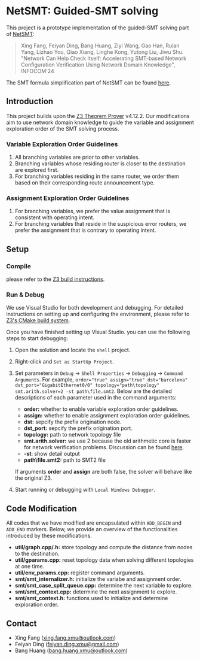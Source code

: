 # NetSMT: Guided-SMT solving
This project is a prototype implementation of the guided-SMT solving part of [NetSMT]():
> Xing Fang, Feiyan Ding, Bang Huang, Ziyi Wang, Gao Han, Rulan Yang, Lizhao You, Qiao Xiang, 
Linghe Kong, Yutong Liu, Jiwu Shu. "Network Can Help Check Itself: Accelerating SMT-based Network 
Configuration Verification Using Network Domain Knowledge", INFOCOM'24

The SMT formula simplification part of NetSMT can be found [here](https://github.com/sngroup-xmu/NetSMT).

## Introduction
This project builds upon the [Z3 Theorem Prover](https://github.com/Z3Prover/z3) v4.12.2. 
Our modifications aim to use network domain knowledge to guide the variable and assignment exploration
order of the SMT solving process.
### Variable Exploration Order Guidelines
1. All branching variables are prior to other variables.
2. Branching variables whose residing router is closer to the destination are explored first.
3. For branching variables residing in the same router, we order them based on their corresponding route announcement type.

### Assignment Exploration Order Guidelines
1. For branching variables, we prefer the value assignment that is consistent with operating intent.
2. For branching variables that reside in the suspicious error routers, we prefer the assignment that is contrary to operating intent.


## Setup
### Compile
 please refer to the [Z3 build instructions](./README-Z3.md).

### Run & Debug
We use Visual Studio for both development and debugging. For detailed instructions
on setting up and configuring the environment, please refer to
[Z3's CMake build system](./README-CMake.md).

Once you have finished setting up Visual Studio.
you can use the following steps to start debugging:  

1. Open the solution and locate the `shell` project.
2. Right-click and `Set as StartUp Project`.
3. Set parameters in `Debug` -> `Shell Properties` -> `Debugging` -> `Command Arguments`. For example,
`order="true" assign="true" dst="barcelona" dst_port="GigabitEthernet0/0" topology="path\topology"
smt.arith.solver=2 -st path\file.smt2`. Below are the detailed descriptions of each parameter used in the command arguments:
    - **order:** whether to enable variable exploration order guidelines. 
    - **assign:** whether to enable assignment exploration order guidelines. 
    - **dst:** sepcify the prefix origination node.
    - **dst_port:** sepcify the prefix origination port.
    - **topology:** path to network topology file 
    - **smt.arith.solver:** we use 2 because the old arithmetic core is faster for network verification problems.
   Discussion can be found [here](https://github.com/Z3Prover/z3/issues/6740).
    - **-st**: show detail output
    - **path\file.smt2:** path to SMT2 file

    If arguments **order** and **assign** are both false, the solver will behave like the original Z3.

4. Start running or debugging with `Local Windows Debugger`.


## Code Modification
All codes that we have modified are encapsulated within `ADD_BEGIN` and `ADD_END` markers.
Below, we provide an overview of the functionalities introduced by these modifications.
- **util/graph.cpp/.h:** store topology and compute the distance from nodes to the destination.
- **util/gparams.cpp:** reset topology data when solving different topologies at one time.
- **util/env_params.cpp:** register command arguments.
- **smt/smt_internalizer.h:** initialize the variabe and assignment order.
- **smt/smt_case_split_queue.cpp:** determine the next variable to explore.
- **smt/smt_context.cpp:** determine the next assignment to explore.
- **smt/smt_context.h:** functions used to initialize and determine exploration order.


## Contact

- Xing Fang (xing.fang.xmu@outlook.com)
- Feiyan Ding (feiyan.ding.xmu@gmail.com)
- Bang Huang (bang.huang.xmu@outlook.com)
